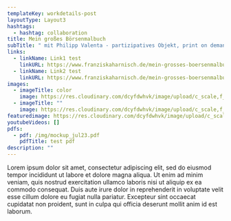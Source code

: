 ```yaml
---
templateKey: workdetails-post
layoutType: Layout3
hashtags:
  - hashtag: collaboration
title: Mein großes Börsenmalbuch
subTitle: " mit Philipp Valenta - partizipatives Objekt, print on demand"
links:
  - linkName: Link1 test
    linkURL: https://www.franziskaharnisch.de/mein-grosses-boersenmalbuch
  - linkName: Link2 test
    linkURL: https://www.franziskaharnisch.de/mein-grosses-boersenmalbuch
images:
  - imageTitle: color
    image: https://res.cloudinary.com/dcyfdwhvk/image/upload/c_scale,f_auto,q_auto,w_160/v1627987305/Franziska/IMG_20190509_195453_m1b0vv.jpg
  - imageTitle: ""
    image: https://res.cloudinary.com/dcyfdwhvk/image/upload/c_scale,f_auto,q_auto,w_160/v1627987346/Franziska/P4279002_rpfbpe.jpg
featuredimage: https://res.cloudinary.com/dcyfdwhvk/image/upload/c_scale,f_auto,q_100,w_2400/v1627998331/Franziska/P4278991_sja2al.jpg
youtubeVideos: []
pdfs:
  - pdf: /img/mockup_jul23.pdf
    pdfTitle: test pdf
description: ""
---
```


Lorem ipsum dolor sit amet, consectetur adipiscing elit, sed do
eiusmod tempor incididunt ut labore et dolore magna aliqua. Ut enim ad minim
veniam, quis nostrud exercitation ullamco laboris nisi ut aliquip ex ea
commodo consequat. Duis aute irure dolor in reprehenderit in voluptate velit
esse cillum dolore eu fugiat nulla pariatur. Excepteur sint occaecat cupidatat
non proident, sunt in culpa qui officia deserunt mollit anim id est laborum.
